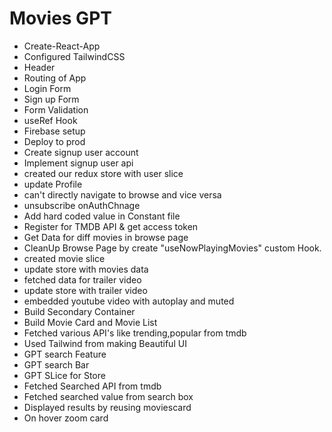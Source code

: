 # Movies GPT

- Create-React-App
- Configured TailwindCSS
- Header
- Routing of App
- Login Form
- Sign up Form
- Form Validation
- useRef Hook
- Firebase setup
- Deploy to prod
- Create signup user account
- Implement signup user api
- created our redux store with user slice
- update Profile
- can't directly navigate to browse and vice versa
- unsubscribe onAuthChnage
- Add hard coded value in Constant file
- Register for TMDB API & get access token
- Get Data for diff movies in browse page
- CleanUp Browse Page by create "useNowPlayingMovies" custom Hook.
- created movie slice
- update store with movies data
- fetched data for trailer video
- update store with trailer video
- embedded youtube video with autoplay and muted
- Build Secondary Container
- Build Movie Card and Movie List
- Fetched various API's like trending,popular from tmdb
- Used Tailwind from making Beautiful UI
- GPT search Feature
- GPT search Bar
- GPT SLice for Store
- Fetched Searched API from tmdb
- Fetched searched value from search box
- Displayed results by reusing moviescard
- On hover zoom card

